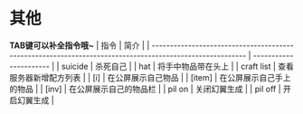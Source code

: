 # 其他  
**TAB键可以补全指令哦~**
| 指令                                                                                                     | 简介                   |
| -------------------------------------------------------------------------------------------------------- | ---------------------- |
| <MinecraftCommand class="borderless">suicide</MinecraftCommand>                                          | 杀死自己               |
| <MinecraftCommand class="borderless">hat</MinecraftCommand>                                              | 将手中物品带在头上     |
| <MinecraftCommand class="borderless">craft list</MinecraftCommand>                                       | 查看服务器新增配方列表 |
| <MinecraftCommand class="borderless no-slash" tooltip="i: 物品在物品快捷栏的位置">[i]</MinecraftCommand> | 在公屏展示自己物品     |
| <MinecraftCommand class="borderless no-slash" tooltip="item: 手上的物品">[item]</MinecraftCommand> | 在公屏展示自己手上的物品    |
| <MinecraftCommand class="borderless no-slash" tooltip="inv: 你的物品栏">[inv]</MinecraftCommand> | 在公屏展示自己的物品栏    |
| <MinecraftCommand class="borderless">pil on</MinecraftCommand>                                       | 关闭幻翼生成 |
| <MinecraftCommand class="borderless">pil off</MinecraftCommand>                                       | 开启幻翼生成 |
